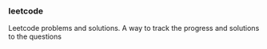 ### leetcode
Leetcode problems and solutions.
A way to track the progress and solutions to the questions